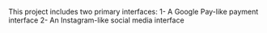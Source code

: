 This project includes two primary interfaces:
1- A Google Pay-like payment interface
2- An Instagram-like social media interface
